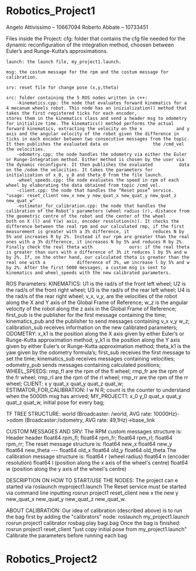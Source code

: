 # Robotics_Project1
Angelo Attivissimo – 10667094
Roberto Abbate – 10733451

Files inside the Project:
	cfg: folder that contains the cfg file needed for the dynamic reconfiguration of the integration method, choosen between Euler’s and Runge-Kutta’s approximations.
	
	launch: the launch file, my_project1.launch.
	
	msg: the costum message for the rpm and the costum message for calibration.
	
	srv: reset file for change pose (x,y,theta)
	
	src: folder containing the 5 ROS nodes written in c++:
		-kinematics.cpp: the node that evaluates forward kinematics for a 4 mecanum wheels robot. This node has an inizialization() method that takes the first registered ticks for each encoder,   		 	 stores them in the kinematics class and send a header msg to odometry for initialize time. The kinematics() method performs the actual forward kinematics, extracting the velocity on the x 			 and y axis and the angular velocity of the robot given the difference in ticks in each encoder between two consecutive messages from the topic. It then publishes the evaluated data on      			 the /cmd_vel the velocities. 
		-odometry.cpp: the node handles the odometry via either the Euler or Runge-Integration method. Either method is chosen by the user via the dynamic reconfigure. It then publishes the evaluated 		 data on the /odom the velocities. It takes the parameters for initialization of x_0, y_0 and theta_0 from the file launch.
		-wheel_speeds.cpp: the node evaluates the speed in rpm of each wheel by elaborating the data obtained from topic /cmd_vel.
		-client.cpp: the node that handles the “Reset pose” service. "usage: reset_client new_x new_y new_quat_x new_quat_y new_quat_z new_quat_w"
		-estimator_for_calibration.cpp: the node that handles the calibration of the Robot’s parameters (wheel radius (r), distance from the geometric centre of the robot and the center of the wheel 			 both on X (l) and Y(w) axis, encoder resolution(n)). It checks the difference between the real rpm and our calculated rmp, if the first measurement is greater with a 3% difference, it 		 reduces N by 5% and increases R by 2%. Instead if our rpm are greater than the real ones with a 3% difference, it increases N by 5% and reduces R by 2%. Finally check the real theta with 			 ours: if the real theta is greater than ours with a difference of 3% it reduces l by 5% and w by 2%. If, on the other hand, our calculated theta is greater than the real one with a 			 difference of 3%, we increase l by 5% and w by 2%. After the first 5000 messages, a custom msg is sent to kinematics and wheel_speeds with the new calibrated parameters.


ROS Parameters:
KINEMATICS:
	U1 is the rad/s of the front left wheel;
	U2 is the rad/s of the front right wheel;
	U3 is the rad/s of the rear left wheel;
	U4 is the rad/s of the rear right wheel;
	v_x, v_y, are the velocities of the robot along the X and Y axis of the Global Frame of Reference;
	w_z is the angular velocity of the robot along the z axis in the Global Frame of Reference;
	first_pub is the publisher for the first message containing the time;
	kinematics_pub and the publisher to send messages containing v_x v_y w_z;
	calibration_sub receives information on the new calibrated parameters;
ODOMETRY:
	x_k1 is the position along the X axis given by either Euler’s or Runge-Kutta approximation method;
	y_k1 is the position along the Y axis given by either Euler’s or Runge-Kutta approximation method;
	theta_k1 is the yaw given by the odometry formula’s;
	first_sub receives the first message to set the time;
	kinematics_sub receives messages containing velocities;
	odometry_pub sends messages containing calculated positions;
WHEEL_SPEEDS:
	rmp_fl are the rpm of the fl wheel;
	rmp_fr are the rpm of the fr wheel;
	rmp_rl are the rpm of the rl wheel;
	rmp_rr are the rpm of the rr wheel;
CLIENT:
	x y quat_x quat_y quat_z quat_w;
ESTIMATOR_FOR_CALIBRATION:
	l w N R;
	count is the counter to understand when the 5000th msg has arrived;
MY_PROJECT1:
	x_0 y_0 quat_x quat_y quat_z quat_w, initial pose for every bag;

TF TREE STRUCTURE:
	world (Broadcaster: /world, AVG rate: 10000Hz)->odom (Broadcaster:/odometry, AVG rate: 49,1Hz)->base_link

CUSTOM MESSAGES AND SRV:
The RPM custom messages structure is:
	Header header
	float64 rpm_fl;
	float64 rpm_fr;
	float64 rpm_rl;
	float64 rpm_rr;
The reset message structure is:
	float64 new_x
	float64 new_y
	float64 new_theta
	---
	float64 old_x
	float64 old_y
	float64 old_theta
The calibration message structure is:
	float64 r (wheel radius)
	float64 n (encoder resolution)
	float64 l (position along the x axis of the wheel's centre)
	float64 w (position along the y axis of the wheel's centre)

DESCRIPTION ON HOW TO START/USE THE NODES:
The project can e started via roslaunch myproject1.launch
The Reset service must be started via command line inputting rosrun project1 reset_client new x the new y new_quat_x new_quat_y new_quat_z new_quat_w.

ABOUT CALIBRATION:
Our idea of ​​calibration (described above) is to run the bag first by adding the "calibrators" node:
	roslaunch my_project1.launch
	rosrun project1 calibrator
	rosbag play bagi.bag
Once the bag is finished:
	rosrun project1 reset_client "just copy initial pose from my_project1.launch"
Calibrate the parameters before running each bag

# Robotics_Project2


